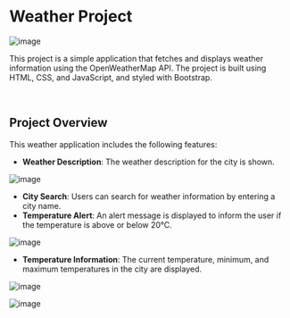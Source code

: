 # Weather Project

![image](https://github.com/user-attachments/assets/9fb3a478-f43b-4b40-abc4-b0bb8e844821)

This project is a simple application that fetches and displays weather information using the OpenWeatherMap API. The project is built using HTML, CSS, and JavaScript, and styled with Bootstrap.

<br>

## Project Overview

This weather application includes the following features:
- **Weather Description**: The weather description for the city is shown.

![image](https://github.com/user-attachments/assets/d12f33c7-67de-4dbf-9b37-c0af22d807b3)

- **City Search**: Users can search for weather information by entering a city name.
- **Temperature Alert**: An alert message is displayed to inform the user if the temperature is above or below 20°C.

![image](https://github.com/user-attachments/assets/c602c4fc-4aa8-4ae1-bdcc-148280b798a6)

- **Temperature Information**: The current temperature, minimum, and maximum temperatures in the city are displayed.

![image](https://github.com/user-attachments/assets/ef346771-4e75-4750-9c3d-f01860725323)

![image](https://github.com/user-attachments/assets/71fc35bb-58ed-4fcd-b686-d29c6908d9e6)

